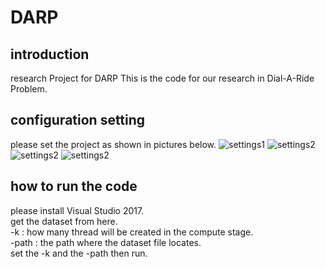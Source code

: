 # DARP
## introduction
research Project for DARP
This is the code for our research in Dial-A-Ride Problem.
## configuration setting
please set the project as shown in pictures below.
![settings1](https://github.com/henhimicons/image-folder/blob/master/fig1.png)
![settings2](https://github.com/henhimicons/image-folder/blob/master/fig2.png)
![settings2](https://github.com/henhimicons/image-folder/blob/master/fig3.png)
![settings2](https://github.com/henhimicons/image-folder/blob/master/fig4.png)
## how to run the code
please install Visual Studio 2017.  
get the dataset from here.  
-k : how many thread will be created in the compute stage.  
-path : the path where the dataset file locates.  
set the -k and the -path then run.  

